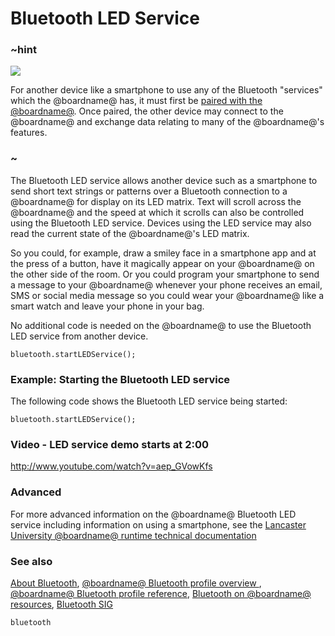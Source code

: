 # Bluetooth LED Service 

### ~hint
![](/static/bluetooth/Bluetooth_SIG.png)

For another device like a smartphone to use any of the Bluetooth "services" which the @boardname@ has, it must first be [paired with the @boardname@](/reference/bluetooth/bluetooth-pairing). Once paired, the other device may connect to the @boardname@ and exchange data relating to many of the @boardname@'s features.

### ~

The Bluetooth LED service allows another device such as a smartphone to send short text strings or patterns over a Bluetooth connection to a @boardname@ for display on its LED matrix. Text will scroll across the @boardname@ and the speed at which it scrolls can also be controlled using the Bluetooth LED service. Devices using the LED service may also read the current state of the @boardname@'s LED matrix.

So you could, for example, draw a smiley face in a smartphone app and at the press of a button, have it magically appear on your @boardname@ on the other side of the room. Or you could program your smartphone to send a message to your @boardname@ whenever your phone receives an email, SMS or social media message so you could wear your @boardname@ like a smart watch and leave your phone in your bag. 

No additional code is needed on the @boardname@ to use the Bluetooth LED service from another device.

```sig
bluetooth.startLEDService();
```

### Example: Starting the Bluetooth LED service

The following code shows the Bluetooth LED service being started:

```blocks
bluetooth.startLEDService();
```

### Video - LED service demo starts at 2:00

http://www.youtube.com/watch?v=aep_GVowKfs

### Advanced
 
For more advanced information on the @boardname@ Bluetooth LED service including information on using a smartphone, see the [Lancaster University @boardname@ runtime technical documentation](http://lancaster-university.github.io/microbit-docs/ble/led-service/)

### See also

[About Bluetooth](/reference/bluetooth/about-bluetooth), [@boardname@ Bluetooth profile overview ](http://lancaster-university.github.io/microbit-docs/ble/profile/), [@boardname@ Bluetooth profile reference](http://lancaster-university.github.io/microbit-docs/resources/bluetooth/microbit-profile-V1.9-Level-2.pdf),  [Bluetooth on @boardname@ resources](http://bluetooth-mdw.blogspot.co.uk/p/bbc-microbit.html), [Bluetooth SIG](https://www.bluetooth.com)

```package
bluetooth
```
